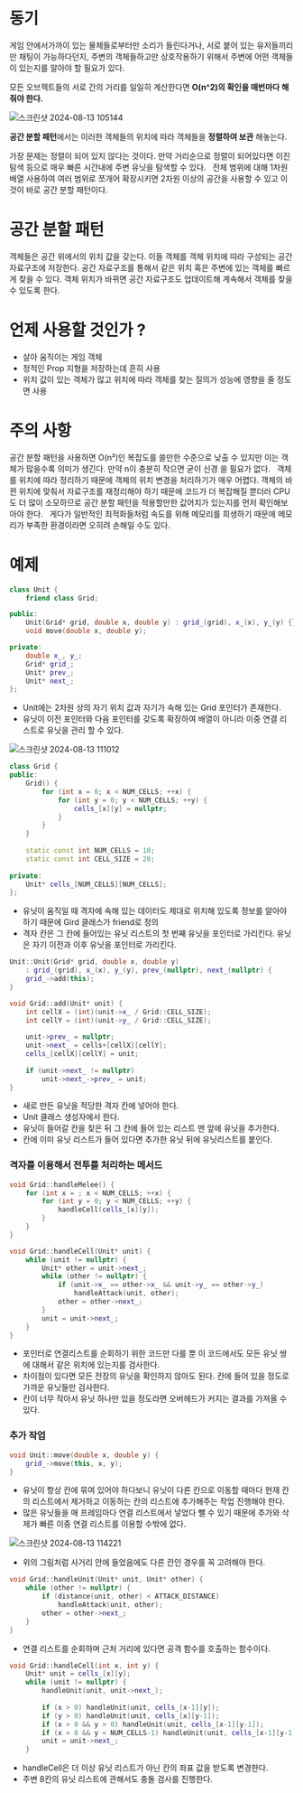 # 동기

게임 안에서가까이 있는 물체들로부터만 소리가 들린다거나, 서로 붙어 있는 유저들끼리만 채팅이 가능하다던지, 주변의 객체들하고만 상호작용하기 위해서 주변에 어떤 객체들이 있는지를 알아야 할 필요가 있다.

모든 오브젝트들의 서로 간의 거리를 일일히 계산한다면 **O(n^2)의 확인을 매번마다 해줘야 한다.**

![스크린샷 2024-08-13 105144](https://github.com/user-attachments/assets/df338b49-c04e-4c40-8b3e-3d15ce710490)


**공간 분할 패턴**에서는 이러한 객체들의 위치에 따라 객체들을 **정렬하여 보관** 해놓는다.

가장 문제는 정렬이 되어 있지 않다는 것이다. 만약 거리순으로 정렬이 되어있다면 이진 탐색 등으로 매우 빠른 시간내에 주변 유닛을 탐색할 수 있다.
 
 전체 범위에 대해 1차원 배열 사용하여 여러 범위로 쪼개어 확장시키면 2차원 이상의 공간을 사용할 수 있고 이것이 바로 공간 분할 패턴이다.

# 공간 분할 패턴

객체들은 공간 위에서의 위치 값을 갖는다. 이들 객체를 객체 위치에 따라 구성되는 공간 자료구조에 저장한다. 공간 자료구조를 통해서 같은 위치 혹은 주변에 있는 객체를 빠르게 찾을 수 있다. 객체 위치가 바뀌면 공간 자료구조도 업데이트해 계속해서 객체를 찾을 수 있도록 한다.

# 언제 사용할 것인가 ?

- 살아 움직이는 게임 객체
- 정적인 Prop 지형을 저장하는데 흔히 사용
- 위치 값이 있는 객체가 많고 위치에 따라 객체를 찾는 질의가 성능에 영향을 줄 정도면 사용

# 주의 사항

공간 분할 패턴을 사용하면 O(n²)인 복잡도를 쓸만한 수준으로 낮출 수 있지만 이는 객체가 많을수록 의미가 생긴다.
만약 n이 충분히 작으면 굳이 신경 쓸 필요가 없다.
 
객체를 위치에 따라 정리하기 때문에 객체의 위치 변경을 처리하기가 매우 어렵다.
객체의 바뀐 위치에 맞춰서 자료구조를 재정리해야 하기 때문에 코드가 더 복잡해질 뿐더러 CPU도 더 많이 소모하므로 공간 분할 패턴을 적용할만한 값어치가 있는지를 먼저 확인해보아야 한다.
 
게다가 일반적인 최적화들처럼 속도를 위해 메모리를 희생하기 때문에 메모리가 부족한 환경이라면 오히려 손해일 수도 있다.

# 예제

```cpp
class Unit {
    friend class Grid;

public:
    Unit(Grid* grid, double x, double y) : grid_(grid), x_(x), y_(y) {}
    void move(double x, double y);

private:
    double x_, y_;
    Grid* grid_;
    Unit* prev_;
    Unit* next_;
};

```

- Unit에는 2차원 상의 자기 위치 값과 자기가 속해 있는 Grid 포인터가 존재한다.
- 유닛이 이전 포인터와 다음 포인터를 갖도록 확장하여 배열이 아니라 이중 연결 리스트로 유닛을 관리 할 수 있다.

![스크린샷 2024-08-13 111012](https://github.com/user-attachments/assets/63b56c8e-915c-4e8b-a9f2-a51eb550f678)


```cpp
class Grid {
public:
    Grid() {
        for (int x = 0; x < NUM_CELLS; ++x) {
            for (int y = 0; y < NUM_CELLS; ++y) {
                cells_[x][y] = nullptr;
            }
        }
    }
    
    static const int NUM_CELLS = 10;
    static const int CELL_SIZE = 20;
    
private:
    Unit* cells_[NUM_CELLS][NUM_CELLS];
};
```

- 유닛이 움직일 때 격자에 속해 있는 데이터도 제대로 위치해 있도록 정보를 알아야 하기 때문에 Gird 클래스가 friend로 정의
- 격자 칸은 그 칸에 들어있는 유닛 리스트의 첫 번째 유닛을 포인터로 가리킨다. 유닛은 자기 이전과 이후 유닛을 포인터로 가리킨다.

```cpp
Unit::Unit(Grid* grid, double x, double y)
    : grid_(grid), x_(x), y_(y), prev_(nullptr), next_(nullptr) {
    grid_->add(this);
}

void Grid::add(Unit* unit) {
    int cellX = (int)(unit->x_ / Grid::CELL_SIZE);
    int cellY = (int)(unit->y_ / Grid::CELL_SIZE);
    
    unit->prev_ = nullptr;
    unit->next_ = cells+[cellX][cellY];
    cells_[cellX][cellY] = unit;
    
    if (unit->next_ != nullptr)
        unit->next_->prev_ = unit;
}
```

- 새로 만든 유닛을 적당한 격자 칸에  넣어야 한다.
- Unit 클래스 생성자에서 한다.
- 유닛이 들어갈 칸을 찾은 뒤 그 칸에 들어 있는 리스트 맨 앞에 유닛을 추가한다.
- 칸에 이미 유닛 리스트가 들어 있다면 추가한 유닛 뒤에 유닛리스트를 붙인다.

### 격자를 이용해서 전투를 처리하는 메서드

```cpp
void Grid::handleMelee() {
    for (int x = ; x < NUM_CELLS; ++x) {
        for (int y = 0; y < NUM_CELLS; ++y) {
            handleCell(cells_[x][y]);
        }
    }
}

void Grid::handleCell(Unit* unit) {
    while (unit != nullptr) {
        Unit* other = unit->next_;
        while (other != nullptr) {
            if (unit->x_ == other->x_ && unit->y_ == other->y_)
                handleAttack(unit, other);
            other = other->next_;
        }
        unit = unit->next_;
    }
}
```

- 포인터로 연결리스트를 순회하기 위한 코드만 다를 뿐 이 코드에서도 모든 유닛 쌍에 대해서 같은 위치에 있는지를 검사한다.
- 차이점이 있다면 모든 전장의 유닛을 확인하지 않아도 된다. 칸에 들어 있을 정도로 가까운 유닛들만 검사한다.
- 칸이 너무 작아서 유닛 하나만 있을 정도라면 오버헤드가 커지는 결과를 가져올 수 있다.

### 추가 작업

```cpp
void Unit::move(double x, double y) {
    grid_->move(this, x, y);
}
```

- 유닛이 항상 칸에 묶여 있어야 하다보니 유닛이 다른 칸으로 이동할 때마다 현재 칸의 리스트에서 제거하고 이동하는 칸의 리스트에 추가해주는 작업 진행해야 한다.
- 많은 유닛들을 매 프레임마다 연결 리스트에서 넣었다 뺄 수 있기 때문에 추가와 삭제가 빠른 이중 연결 리스트를 이용할 수밖에 없다.

![스크린샷 2024-08-13 114221](https://github.com/user-attachments/assets/5d2b3b23-e4ea-4fdf-b453-d51fdc6df2b0)


- 위의 그림처럼 사거리 안에 들었음에도 다른 칸인 경우를 꼭 고려해야 한다.

```cpp
void Grid::handleUnit(Unit* unit, Unit* other) {
    while (other != nullptr) {
        if (distance(unit, other) < ATTACK_DISTANCE)
            handleAttack(unit, other);
        other = other->next_;
    }
}
```

- 연결 리스트를 순회하며 근처 거리에 있다면 공격 함수를 호출하는 함수이다.

```cpp
void Grid::handleCell(int x, int y) {
    Unit* unit = cells_[x][y];
    while (unit != nullptr) {
        handleUnit(unit, unit->next_);
        
        if (x > 0) handleUnit(unit, cells_[x-1][y]);
        if (y > 0) handleUnit(unit, cells_[x][y-1]);
        if (x > 0 && y > 0) handleUnit(unit, cells_[x-1][y-1]);
        if (x > 0 && y < NUM_CELLS-1) handleUnit(unit, cells_[x-1][y-1]);
        unit = unit->next_;
    }
```

- handleCell은 더 이상 유닛 리스트가 아닌 칸의 좌표 값을 받도록 변경한다.
- 주변 8칸의 유닛 리스트에 관해서도 충돌 검사를 진행한다.
